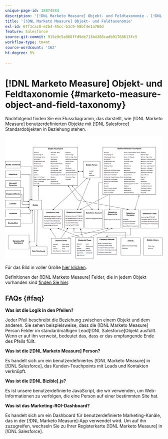 ```yaml
---
unique-page-id: 18874584
description: '[!DNL Marketo Measure] Objekt- und Feldtaxonomie - [!DNL Marketo Measure]'
title: '[!DNL Marketo Measure] Objekt- und Feldtaxonomie'
exl-id: 67f1cac8-e2b4-45cc-b1c9-58bf4e1a760d
feature: Salesforce
source-git-commit: 915e9c5a968ffd9de713b4308cadb91768613fc5
workflow-type: tm+mt
source-wordcount: '162'
ht-degree: 5%

---
```


# [!DNL Marketo Measure] Objekt- und Feldtaxonomie {#marketo-measure-object-and-field-taxonomy}

Nachfolgend finden Sie ein Flussdiagramm, das darstellt, wie [!DNL Marketo Measure] benutzerdefinierten Objekte mit [!DNL Salesforce] Standardobjekten in Beziehung stehen.

![](assets/1-2.png)

Für das Bild in voller Größe [hier klicken](assets/bizible-object-and-field-taxonomy-graph-full.png).

Definitionen der [!DNL Marketo Measure] Felder, die in jedem Objekt vorhanden sind [finden Sie hier](/help/introduction-to-marketo-measure/overview-resources/glossary-of-marketo-measure-fields.md).

## FAQs {#faq}

**Was ist die Logik in den Pfeilen?**

Jeder Pfeil beschreibt die Beziehung zwischen einem Objekt und dem anderen. Sie sehen beispielsweise, dass die [!DNL Marketo Measure] Person Felder im standardmäßigen Lead[!DNL Salesforce]Objekt ausfüllt. Wenn er auf ihn verweist, bedeutet das, dass er das empfangende Ende des Pfeils füllt.

**Was ist die [!DNL Marketo Measure] Person?**

Es handelt sich um ein benutzerdefiniertes [!DNL Marketo Measure] in [!DNL Salesforce], das Kunden-Touchpoints mit Leads und Kontakten verknüpft.

**Was ist die [!DNL Bizible].js?**

Es ist unsere benutzerdefinierte JavaScript, die wir verwenden, um Web-Informationen zu verfolgen, die eine Person auf einer bestimmten Site hat.

**Was ist das Marketing-ROI-Dashboard?**

Es handelt sich um ein Dashboard für benutzerdefinierte Marketing-Kanäle, das in der [!DNL Marketo Measure]-App verwendet wird. Um auf ihn zuzugreifen, wechseln Sie zu Ihrer Registerkarte [!DNL Marketo Measure] in [!DNL Salesforce].

